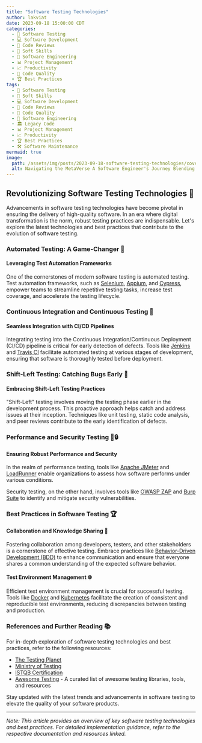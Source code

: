 ```yaml
---
title: "Software Testing Technologies"
author: lakviat
date: 2023-09-18 15:00:00 CDT
categories:
  - 🧪 Software Testing
  - 💻 Software Development
  - 🤝 Code Reviews
  - 🧠 Soft Skills
  - 🚀 Software Engineering
  - 📊 Project Management
  - 📈 Productivity
  - 🌟 Code Quality
  - 🏆 Best Practices
tags:
  - 🧪 Software Testing
  - 🧠 Soft Skills
  - 💻 Software Development
  - 🤝 Code Reviews
  - 🌟 Code Quality
  - 🚀 Software Engineering
  - 🏛️ Legacy Code
  - 📊 Project Management
  - 📈 Productivity
  - 🏆 Best Practices
  - 🛠️ Software Maintenance
mermaid: true
image:
  path: /assets/img/posts/2023-09-18-software-testing-technologies/cover.png
  alt: Navigating the MetaVerse A Software Engineer's Journey Blending Technical Prowess with Soft Skills
---
```


## Revolutionizing Software Testing Technologies 🚀

Advancements in software testing technologies have become pivotal in ensuring the delivery of high-quality software. In an era where digital transformation is the norm, robust testing practices are indispensable. Let's explore the latest technologies and best practices that contribute to the evolution of software testing.

### Automated Testing: A Game-Changer 🤖

#### Leveraging Test Automation Frameworks

One of the cornerstones of modern software testing is automated testing. Test automation frameworks, such as [Selenium](https://www.selenium.dev/), [Appium](https://appium.io/), and [Cypress](https://www.cypress.io/), empower teams to streamline repetitive testing tasks, increase test coverage, and accelerate the testing lifecycle.

### Continuous Integration and Continuous Testing 🔄

#### Seamless Integration with CI/CD Pipelines

Integrating testing into the Continuous Integration/Continuous Deployment (CI/CD) pipeline is critical for early detection of defects. Tools like [Jenkins](https://www.jenkins.io/) and [Travis CI](https://www.travis-ci.com/) facilitate automated testing at various stages of development, ensuring that software is thoroughly tested before deployment.

### Shift-Left Testing: Catching Bugs Early 🎣

#### Embracing Shift-Left Testing Practices

"Shift-Left" testing involves moving the testing phase earlier in the development process. This proactive approach helps catch and address issues at their inception. Techniques like unit testing, static code analysis, and peer reviews contribute to the early identification of defects.

### Performance and Security Testing 🚦🔒

#### Ensuring Robust Performance and Security

In the realm of performance testing, tools like [Apache JMeter](https://jmeter.apache.org/) and [LoadRunner](https://www.microfocus.com/documentation/loadrunner/) enable organizations to assess how software performs under various conditions.

Security testing, on the other hand, involves tools like [OWASP ZAP](https://www.zaproxy.org/) and [Burp Suite](https://portswigger.net/burp) to identify and mitigate security vulnerabilities.

### Best Practices in Software Testing 🏆

#### Collaboration and Knowledge Sharing 🤝

Fostering collaboration among developers, testers, and other stakeholders is a cornerstone of effective testing. Embrace practices like [Behavior-Driven Development (BDD)](https://cucumber.io/docs/guides/10-minute-tutorial/) to enhance communication and ensure that everyone shares a common understanding of the expected software behavior.

#### Test Environment Management 🌐

Efficient test environment management is crucial for successful testing. Tools like [Docker](https://www.docker.com/) and [Kubernetes](https://kubernetes.io/) facilitate the creation of consistent and reproducible test environments, reducing discrepancies between testing and production.

### References and Further Reading 📚

For in-depth exploration of software testing technologies and best practices, refer to the following resources:

- [The Testing Planet](https://www.ministryoftesting.com/testing-planet)
- [Ministry of Testing](https://www.ministryoftesting.com/)
- [ISTQB Certification](https://www.istqb.org/)
- [Awesome Testing](https://github.com/TheJambo/awesome-testing) - A curated list of awesome testing libraries, tools, and resources

Stay updated with the latest trends and advancements in software testing to elevate the quality of your software products.

---

*Note: This article provides an overview of key software testing technologies and best practices. For detailed implementation guidance, refer to the respective documentation and resources linked.*
